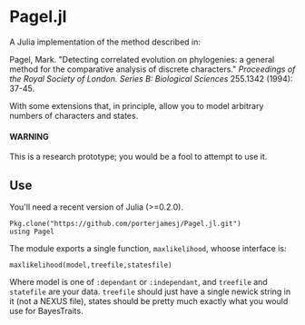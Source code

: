 # Pagel.jl

A Julia implementation of the method described in:

Pagel, Mark. "Detecting correlated evolution on phylogenies: a general method for the comparative analysis of discrete characters." _Proceedings of the Royal Society of London. Series B: Biological Sciences_ 255.1342 (1994): 37-45.

With some extensions that, in principle, allow you to model arbitrary numbers
of characters and states.

#### WARNING

This is a research prototype; you would be a fool to attempt to use it.

## Use

You'll need a recent version of Julia (>=0.2.0).

    Pkg.clone("https://github.com/porterjamesj/Pagel.jl.git")
    using Pagel

The module exports a single function, `maxlikelihood`, whoose interface is:

    maxlikelihood(model,treefile,statesfile)

Where model is one of `:dependant` or `:independant`, and `treefile` and `statefile`
are your data. `treefile` should just have a single newick string in it (not a NEXUS
file), states should be pretty much exactly what you would use for BayesTraits.
